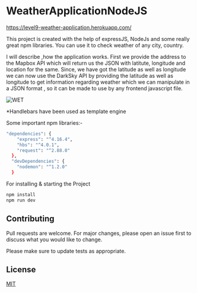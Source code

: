 # WeatherApplicationNodeJS
https://level9-weather-application.herokuapp.com/

This project is created with the help of expressJS, NodeJs and some really great npm libraries.
You can use it to check weather of any city, country.

I will describe ,how the application works.
First we provide the address to the Mapbox API which will return us the JSON with latitute, longitude and location for the same.
Since, we have got the latitude as well as longitude we can now use the DarkSky API by providing the latitude as well as longitude to get information regarding 
weather which we can manipulate in a JSON format , so it can be made to use by any frontend javascript file.


![WET](https://user-images.githubusercontent.com/20107730/66322637-1326cf00-e940-11e9-87f5-479aaa984db3.PNG)

*Handlebars have been used as template engine

Some important npm libraries:-

```bash
"dependencies": {
    "express": "^4.16.4",
    "hbs": "^4.0.1",
    "request": "^2.88.0"
  },
  "devDependencies": {
    "nodemon": "^1.2.0"
  }
```


For installing &amp; starting the Project
```bash
npm install
npm run dev
```



## Contributing
Pull requests are welcome. For major changes, please open an issue first to discuss what you would like to change.

Please make sure to update tests as appropriate.

## License
[MIT](https://choosealicense.com/licenses/mit/)
